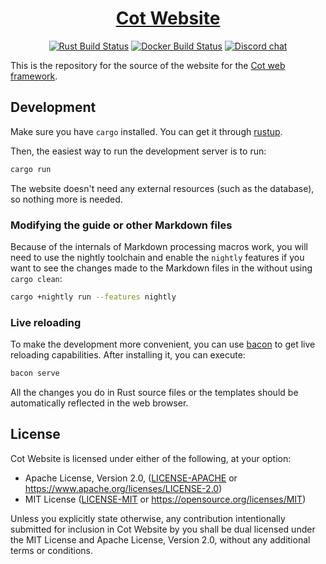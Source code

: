 <div align="center">
<h1><a href="https://cot.rs">Cot Website</a></h1>

[![Rust Build Status](https://github.com/cot-rs/cot-site/workflows/Rust%20CI/badge.svg)](https://github.com/cot-rs/cot-site/actions/workflows/rust.yml)
[![Docker Build Status](https://github.com/cot-rs/cot-site/workflows/Docker%20Images/badge.svg)](https://github.com/cot-rs/cot-site/actions/workflows/docker.yml)
[![Discord chat](https://img.shields.io/discord/1330137289287925781?logo=Discord&logoColor=white)](https://discord.cot.rs)
</div>

This is the repository for the source of the website for the [Cot web framework](https://github.com/cot-rs/cot).

## Development

Make sure you have `cargo` installed. You can get it through [rustup](https://rustup.rs/).

Then, the easiest way to run the development server is to run:

```bash
cargo run
```

The website doesn't need any external resources (such as the database), so nothing more is needed.

### Modifying the guide or other Markdown files

Because of the internals of Markdown processing macros work, you will need to use the nightly toolchain and enable the `nightly` features if you want to see the changes made to the Markdown files in the without using `cargo clean`:

```bash
cargo +nightly run --features nightly
```

### Live reloading

To make the development more convenient, you can use [bacon](https://dystroy.org/bacon/) to get live reloading capabilities. After installing it, you can execute:

```bash
bacon serve
```

All the changes you do in Rust source files or the templates should be automatically reflected in the web browser.

## License

Cot Website is licensed under either of the following, at your option:

* Apache License, Version 2.0, ([LICENSE-APACHE](LICENSE-APACHE) or https://www.apache.org/licenses/LICENSE-2.0)
* MIT License ([LICENSE-MIT](LICENSE-MIT) or https://opensource.org/licenses/MIT)

Unless you explicitly state otherwise, any contribution intentionally submitted for inclusion in Cot Website by you shall be
dual licensed under the MIT License and Apache License, Version 2.0, without any additional terms or conditions.
